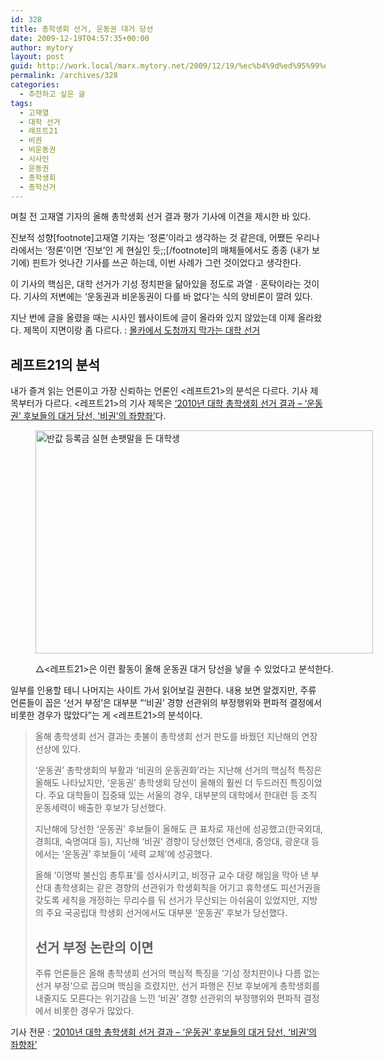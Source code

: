 ```yaml
---
id: 328
title: 총학생회 선거, 운동권 대거 당선
date: 2009-12-19T04:57:35+00:00
author: mytory
layout: post
guid: http://work.local/marx.mytory.net/2009/12/19/%ec%b4%9d%ed%95%99%ec%83%9d%ed%9a%8c-%ec%84%a0%ea%b1%b0-%ec%9a%b4%eb%8f%99%ea%b6%8c-%eb%8c%80%ea%b1%b0-%eb%8b%b9%ec%84%a0/
permalink: /archives/328
categories:
  - 추천하고 싶은 글
tags:
  - 고재열
  - 대학 선거
  - 레프트21
  - 비권
  - 비운동권
  - 시사인
  - 운동권
  - 총학생회
  - 총학선거
---
```

며칠 전 고재열 기자의 올해 총학생회 선거 결과 평가 기사에 이견을 제시한 바 있다.

진보적 성향[footnote]고재열 기자는 &#8216;정론&#8217;이라고 생각하는 것 같은데, 어쨌든 우리나라에서는 &#8216;정론&#8217;이면 &#8216;진보&#8217;인 게 현실인 듯;;[/footnote]의 매체들에서도 종종 (내가 보기에) 핀트가 엇나간 기사를 쓰곤 하는데, 이번 사례가 그런 것이었다고 생각한다.

이 기사의 핵심은, 대학 선거가 기성 정치판을 닮아있을 정도로 과열ㆍ혼탁이라는 것이다. 기사의 저변에는 &#8216;운동권과 비운동권이 다를 바 없다&#8217;는 식의 양비론이 깔려 있다.

지난 번에 글을 올렸을 때는 시사인 웹사이트에 글이 올라와 있지 않았는데 이제 올라왔다. 제목이 지면이랑 좀 다르다. : <a target="_blank" href="http://www.sisain.co.kr/news/articleView.html?idxno=5942">몰카에서 도청까지 막가는 대학 선거</a>

## 레프트21의 분석

내가 즐겨 읽는 언론이고 가장 신뢰하는 언론인 <레프트21>의 분석은 다르다. 기사 제목부터가 다르다. <레프트21>의 기사 제목은 <a target="_blank" href="http://www.left21.com/article/7392">‘2010년 대학 총학생회 선거 결과 &#8211;&nbsp;‘운동권’ 후보들의 대거 당선, ‘비권’의 좌향좌’</a>다.<figure style="width: 540px" class="wp-caption aligncenter">

<img src="http://work.local/marx.mytory.net/wp-content/uploads/1/cfile9.uf.13311A134B2C5CA22D7EBD.jpg" width="540" height="357" alt="반값 등록금 실현 손팻말을 든 대학생" filename="cfile9.uf.13311A134B2C5CA22D7EBD.jpg" filemime="" /><figcaption class="wp-caption-text">△<레프트21>은 이런 활동이 올해 운동권 대거 당선을 낳을 수 있었다고 분석한다.</figcaption></figure> 

일부를 인용할 테니 나머지는 사이트 가서 읽어보길 권한다. 내용 보면 알겠지만, 주류 언론들이 꼽은 &#8216;선거 부정&#8217;은 대부분 “‘비권’ 경향 선관위의 부정행위와 편파적 결정에서 비롯한 경우가 많았다”는 게 <레프트21>의 분석이다.

> 올해 총학생회 선거 결과는 촛불이 총학생회 선거 판도를 바꿨던 지난해의 연장선상에 있다.
> 
> ‘운동권’ 총학생회의 부활과 ‘비권의 운동권화’라는 지난해 선거의 핵심적 특징은 올해도 나타났지만, ‘운동권’ 총학생회 당선이 올해의 훨씬 더 두드러진 특징이었다. 주요 대학들이 집중돼 있는 서울의 경우, 대부분의 대학에서 한대련 등 조직 운동세력이 배출한 후보가 당선했다.&nbsp;
> 
> 지난해에 당선한 ‘운동권’ 후보들이 올해도 큰 표차로 재선에 성공했고(한국외대, 경희대, 숙명여대 등), 지난해 ‘비권’ 경향이 당선했던 연세대, 중앙대, 광운대 등에서는 ‘운동권’ 후보들이 ‘세력 교체’에 성공했다.&nbsp;
> 
> 올해 ‘이명박 불신임 총투표’를 성사시키고, 비정규 교수 대량 해임을 막아 낸 부산대 총학생회는 같은 경향의 선관위가 학생회칙을 어기고 휴학생도 피선거권을 갖도록 세칙을 개정하는 무리수를 둬 선거가 무산되는 아쉬움이 있었지만, 지방의 주요 국공립대 학생회 선거에서도 대부분 ‘운동권’ 후보가 당선했다.
> 
> ## 선거 부정 논란의 이면&nbsp;
> 
> 주류 언론들은 올해 총학생회 선거의 핵심적 특징을 ‘기성 정치판이나 다름 없는 선거 부정’으로 꼽으며 핵심을 흐렸지만, 선거 파행은 진보 후보에게 총학생회를 내줄지도 모른다는 위기감을 느낀 ‘비권’ 경향 선관위의 부정행위와 편파적 결정에서 비롯한 경우가 많았다.

기사 전문 : <a target="_blank" href="http://www.left21.com/article/7392">‘2010년 대학 총학생회 선거 결과 &#8211;&nbsp;‘운동권’ 후보들의 대거 당선, ‘비권’의 좌향좌’</a>